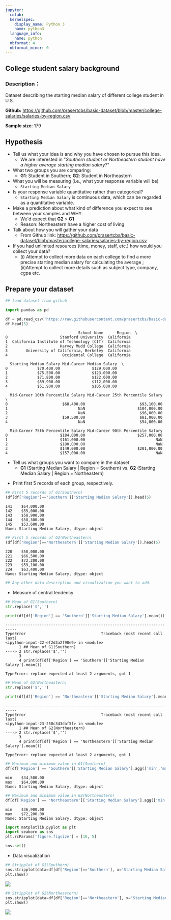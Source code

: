 ```yaml
---
jupyter:
  colab:
  kernelspec:
    display_name: Python 3
    name: python3
  language_info:
    name: python
  nbformat: 4
  nbformat_minor: 0
---
```


<div class="cell markdown" id="cEe3nSvoWhpf">

## **College student salary background**

### **Description**：

Dataset describing the starting median salary of different college
student in U.S.

**Github:**
<https://github.com/prasertcbs/basic-dataset/blob/master/college-salaries/salaries-by-region.csv>

**Sample size**: 179

</div>

<div class="cell markdown" id="POimjMFCa83r">

## Hypothesis

-   Tell us what your idea is and why you have chosen to pursue this
    idea.
    -   We are interested in "*Southern student or Northeastern student
        have a higher average starting median salary?*"
-   What two groups you are comparing:
    -   **G1**: Student in Southern; **G2**: Student in Northeastern
-   What you will be measuring (i.e., what your response variable will
    be)
    -   `Starting Median Salary`
-   Is your response variable quantitative rather than categorical?
    -   `Starting Median Salary` is continuous data, which can be
        regarded as a quantitative variable.
-   Make a prediction about what kind of difference you expect to see
    between your samples and WHY.
    -   We'd expect that **G2** \> **G1**
    -   Reason: Northeastern have a higher cost of living
-   Talk about how you will gather your data
    -   From Github link:
        <https://github.com/prasertcbs/basic-dataset/blob/master/college-salaries/salaries-by-region.csv>
-   If you had unlimited resources (time, money, staff, etc.) how would
    you collect your data?
    -   \(i\) Attempt to collect more data on each college to find a
        more precise starting median salary for calculating the average
        ; (ii)Attempt to collect more details such as subject type,
        company, cgpa etc.

</div>

<div class="cell markdown" id="XDetuIlTQB8u">

## Prepare your dataset

</div>

<div class="cell code" execution_count="5"
colab="{&quot;base_uri&quot;:&quot;https://localhost:8080/&quot;,&quot;height&quot;:302}"
id="RrNSmw_vQMXY" outputId="01c524c4-07f2-4a2a-9f48-df8120361c10">

``` python
## load dataset from github

import pandas as pd

df = pd.read_csv('https://raw.githubusercontent.com/prasertcbs/basic-dataset/master/college-salaries/salaries-by-region.csv')
df.head(5)
```

<div class="output execute_result" execution_count="5">

                                    School Name      Region  \
    0                       Stanford University  California   
    1  California Institute of Technology (CIT)  California   
    2                       Harvey Mudd College  California   
    3        University of California, Berkeley  California   
    4                        Occidental College  California   

      Starting Median Salary Mid-Career Median Salary  \
    0             $70,400.00              $129,000.00   
    1             $75,500.00              $123,000.00   
    2             $71,800.00              $122,000.00   
    3             $59,900.00              $112,000.00   
    4             $51,900.00              $105,000.00   

      Mid-Career 10th Percentile Salary Mid-Career 25th Percentile Salary  \
    0                        $68,400.00                        $93,100.00   
    1                               NaN                       $104,000.00   
    2                               NaN                        $96,000.00   
    3                        $59,500.00                        $81,000.00   
    4                               NaN                        $54,800.00   

      Mid-Career 75th Percentile Salary Mid-Career 90th Percentile Salary  
    0                       $184,000.00                       $257,000.00  
    1                       $161,000.00                               NaN  
    2                       $180,000.00                               NaN  
    3                       $149,000.00                       $201,000.00  
    4                       $157,000.00                               NaN  

</div>

</div>

<div class="cell markdown" id="z3F1ccscRWeQ">

-   Tell us what groups you want to compare in the dataset
    -   **G1** (Starting Median Salary \| Region = Southern) vs. **G2**
        (Starting Median Salary \| Region = Northeastern)

</div>

<div class="cell markdown" id="1scwxrlBR8aX">

-   Print first 5 records of each group, respectively.

</div>

<div class="cell code" execution_count="6"
colab="{&quot;base_uri&quot;:&quot;https://localhost:8080/&quot;}"
id="BRH8iYhkR-zj" outputId="b3463c86-563f-4b96-fb35-f05b33e05833">

``` python
## First 5 records of G1(Southern)
(df[df['Region']=='Southern']['Starting Median Salary']).head(5)
```

<div class="output execute_result" execution_count="6">

    141    $64,000.00
    142    $55,000.00
    143    $58,900.00
    144    $58,300.00
    145    $53,600.00
    Name: Starting Median Salary, dtype: object

</div>

</div>

<div class="cell code" execution_count="7"
colab="{&quot;base_uri&quot;:&quot;https://localhost:8080/&quot;}"
id="_xLYyQyjS8z0" outputId="c421fcad-1b8b-40cb-d51e-88bdebeeb84a">

``` python
## First 5 records of G2(Northeastern)
(df[df['Region']=='Northeastern']['Starting Median Salary']).head(5)
```

<div class="output execute_result" execution_count="7">

    220    $58,000.00
    221    $66,500.00
    222    $72,200.00
    223    $59,100.00
    224    $63,400.00
    Name: Starting Median Salary, dtype: object

</div>

</div>

<div class="cell code" id="BClMQUKGT6_c">

``` python
## Any other data description and visualization you want to add.
```

</div>

<div class="cell markdown" id="QIKgyrPzUAv8">

-   Measure of central tendency

</div>

<div class="cell code" execution_count="22"
colab="{&quot;base_uri&quot;:&quot;https://localhost:8080/&quot;,&quot;height&quot;:219}"
id="HYUir5SbUp1g" outputId="748d2074-470e-4614-bf5d-d90b33b1e300">

``` python
## Mean of G1(Southern)
str.replace('$','')

print(df[df['Region'] == 'Southern']['Starting Median Salary'].mean())
```

<div class="output error" ename="TypeError" evalue="ignored">

    ---------------------------------------------------------------------------
    TypeError                                 Traceback (most recent call last)
    <ipython-input-22-ef2d3a2f90e9> in <module>
          1 ## Mean of G1(Southern)
    ----> 2 str.replace('$','')
          3 
          4 print(df[df['Region'] == 'Southern']['Starting Median Salary'].mean())

    TypeError: replace expected at least 2 arguments, got 1

</div>

</div>

<div class="cell code" execution_count="23"
colab="{&quot;base_uri&quot;:&quot;https://localhost:8080/&quot;,&quot;height&quot;:219}"
id="Cynv_V2nZ71o" outputId="8203461a-46d6-4c74-a70f-db8d13d093c4">

``` python
## Mean of G2(Northeastern)
str.replace('$','')

print(df[df['Region'] == 'Northeastern']['Starting Median Salary'].mean())
```

<div class="output error" ename="TypeError" evalue="ignored">

    ---------------------------------------------------------------------------
    TypeError                                 Traceback (most recent call last)
    <ipython-input-23-250c343daf5f> in <module>
          1 ## Mean of G2(Northeastern)
    ----> 2 str.replace('$','')
          3 
          4 print(df[df['Region'] == 'Northeastern']['Starting Median Salary'].mean())

    TypeError: replace expected at least 2 arguments, got 1

</div>

</div>

<div class="cell code" execution_count="28"
colab="{&quot;base_uri&quot;:&quot;https://localhost:8080/&quot;}"
id="_1ehR3dwaJCd" outputId="b75d8b3f-cedf-417d-a221-67155e7033e9">

``` python
## Maximum and minimum value in G1(Southern)
df[df['Region'] == 'Southern']['Starting Median Salary'].agg(['min','max'])
```

<div class="output execute_result" execution_count="28">

    min    $34,500.00
    max    $64,000.00
    Name: Starting Median Salary, dtype: object

</div>

</div>

<div class="cell code" execution_count="29"
colab="{&quot;base_uri&quot;:&quot;https://localhost:8080/&quot;}"
id="JfkFgwA-bSks" outputId="10501ab3-32e8-44f9-98c1-b72a06bc8989">

``` python
## Maximum and minimum value in G2(Northeastern)
df[df['Region'] == 'Northeastern']['Starting Median Salary'].agg(['min','max'])
```

<div class="output execute_result" execution_count="29">

    min    $36,900.00
    max    $72,200.00
    Name: Starting Median Salary, dtype: object

</div>

</div>

<div class="cell code" execution_count="35" id="HJFMr1tvdpSp">

``` python
import matplotlib.pyplot as plt
import seaborn as sns
plt.rcParams['figure.figsize'] = [10, 5]

sns.set()
```

</div>

<div class="cell markdown" id="RnM8V9sJgFYn">

-   Data visualization

</div>

<div class="cell code" execution_count="43"
colab="{&quot;base_uri&quot;:&quot;https://localhost:8080/&quot;,&quot;height&quot;:339}"
id="U9zTKK5Zdqki" outputId="e606d241-9801-4568-effe-141eae49c555">

``` python
## Stripplot of G1(Southern)
sns.stripplot(data=df[df['Region']=='Southern'], x='Starting Median Salary')
plt.show()
```

<div class="output display_data">

![](cc1c87c7950dad3b730ff8286a204dc50ab7a101.png)

</div>

</div>

<div class="cell code" execution_count="44"
colab="{&quot;base_uri&quot;:&quot;https://localhost:8080/&quot;,&quot;height&quot;:339}"
id="1_Gd55VXf4Td" outputId="20e6682d-d539-40fd-e73d-6ba22dd29095">

``` python
## Stripplot of G2(Northeastern)
sns.stripplot(data=df[df['Region']=='Northeastern'], x='Starting Median Salary')
plt.show()
```

<div class="output display_data">

![](551886fa513bbe596a8a08aeab24fa6667fe9925.png)

</div>

</div>
